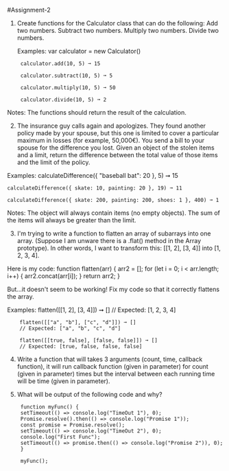 #Assignment-2

1. Create functions for the Calculator class that can do the following:
Add two numbers.
Subtract two numbers.
Multiply two numbers.
Divide two numbers.

    Examples:
        var calculator = new Calculator()

        calculator.add(10, 5) ➞ 15

        calculator.subtract(10, 5) ➞ 5

        calculator.multiply(10, 5) ➞ 50

        calculator.divide(10, 5) ➞ 2

Notes:
The functions should return the result of the calculation.






2. The insurance guy calls again and apologizes. They found another policy made by your spouse, but this one is limited to cover a particular maximum in losses (for example,      50,000€). You send a bill to your spouse for the difference you lost.
Given an object of the stolen items and a limit, return the difference between the total value of those items and the limit of the policy.

Examples:
    calculateDifference({ "baseball bat": 20 }, 5) ➞ 15

    calculateDifference({ skate: 10, painting: 20 }, 19) ➞ 11

    calculateDifference({ skate: 200, painting: 200, shoes: 1 }, 400) ➞ 1

Notes:
The object will always contain items (no empty objects).
The sum of the items will always be greater than the limit.






3. I'm trying to write a function to flatten an array of subarrays into one array. (Suppose I am unware there is a .flat() method in the Array prototype). In other words, I want to transform this: [[1, 2], [3, 4]] into [1, 2, 3, 4].

Here is my code:
        function flatten(arr) {
        arr2 = [];
        for (let i = 0; i < arr.length; i++) {
            arr2.concat(arr[i]);
        }
        return arr2;
        }

But...it doesn't seem to be working! Fix my code so that it correctly flattens the array.

Examples:
        flatten([[1, 2], [3, 4]]) ➞ []
        // Expected: [1, 2, 3, 4]

        flatten([["a", "b"], ["c", "d"]]) ➞ []
        // Expected: ["a", "b", "c", "d"]

        flatten([[true, false], [false, false]]) ➞ []
        // Expected: [true, false, false, false]








4. Write a function that will takes 3 arguments (count, time, callback function), it will run callback function (given in parameter)  for count (given in parameter) times but the interval between each running time will  be time (given in parameter).






5. What will be output of the following code and why?

        function myFunc() {
        setTimeout(() => console.log("TimeOut 1"), 0);
        Promise.resolve().then(() => console.log("Promise 1"));
        const promise = Promise.resolve();
        setTimeout(() => console.log("TimeOut 2"), 0);
        console.log("First Func");
        setTimeout(() => promise.then(() => console.log("Promise 2")), 0);
        }
        
        myFunc();
